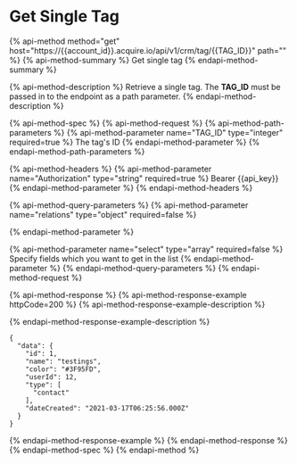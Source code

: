 # Get Single Tag

{% api-method method="get" host="https://{{account\_id}}.acquire.io/api/v1/crm/tag/{{TAG\_ID}}" path="" %}
{% api-method-summary %}
Get single tag
{% endapi-method-summary %}

{% api-method-description %}
Retrieve a single tag. The **TAG\_ID** must be passed in to the endpoint as a path parameter. 
{% endapi-method-description %}

{% api-method-spec %}
{% api-method-request %}
{% api-method-path-parameters %}
{% api-method-parameter name="TAG\_ID" type="integer" required=true %}
The tag's ID
{% endapi-method-parameter %}
{% endapi-method-path-parameters %}

{% api-method-headers %}
{% api-method-parameter name="Authorization" type="string" required=true %}
Bearer {{api\_key}}
{% endapi-method-parameter %}
{% endapi-method-headers %}

{% api-method-query-parameters %}
{% api-method-parameter name="relations" type="object" required=false %}

{% endapi-method-parameter %}

{% api-method-parameter name="select" type="array" required=false %}
Specify fields which you want to get in the list
{% endapi-method-parameter %}
{% endapi-method-query-parameters %}
{% endapi-method-request %}

{% api-method-response %}
{% api-method-response-example httpCode=200 %}
{% api-method-response-example-description %}

{% endapi-method-response-example-description %}

```
{
  "data": {
    "id": 1,
    "name": "testings",
    "color": "#3F95FD",
    "userId": 12,
    "type": [
      "contact"
    ],
    "dateCreated": "2021-03-17T06:25:56.000Z"
  }
}
```
{% endapi-method-response-example %}
{% endapi-method-response %}
{% endapi-method-spec %}
{% endapi-method %}



